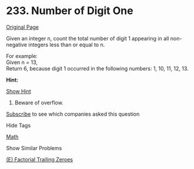 # 233. Number of Digit One

[Original Page](https://leetcode.com/problems/number-of-digit-one/)

Given an integer n, count the total number of digit 1 appearing in all non-negative integers less than or equal to n.

For example:  
Given n = 13,  
Return 6, because digit 1 occurred in the following numbers: 1, 10, 11, 12, 13.

**Hint:**

[Show Hint](#)

1.  Beware of overflow.

<div>

[Subscribe](/subscribe/) to see which companies asked this question

</div>

<div>

<div id="tags" class="btn btn-xs btn-warning">Hide Tags</div>

<span class="hidebutton" style="display: inline;">[Math](/tag/math/)</span></div>

<div>

<div id="similar" class="btn btn-xs btn-warning">Show Similar Problems</div>

<span class="hidebutton">[(E) Factorial Trailing Zeroes](/problems/factorial-trailing-zeroes/)</span></div>